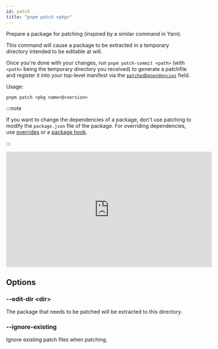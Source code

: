 ```yaml
---
id: patch
title: "pnpm patch <pkg>"
---
```


Prepare a package for patching (inspired by a similar command in Yarn).

This command will cause a package to be extracted in a temporary directory intended to be editable at will.

Once you're done with your changes, run `pnpm patch-commit <path>` (with `<path>` being the temporary directory you received) to generate a patchfile and register it into your top-level manifest via the [`patchedDependencies`] field.

Usage:

```
pnpm patch <pkg name>@<version>
```

[`patchedDependencies`]: ../package_json.md#pnpmpatcheddependencies

:::note

If you want to change the dependencies of a package, don't use patching to modify the `package.json` file of the package. For overriding dependencies, use [overrides] or a [package hook].

:::

[overrides]: ../package_json#pnpmoverrides
[package hook]: ../pnpmfile#hooksreadpackagepkg-context-pkg--promisepkg

<iframe width="560" height="315" src="https://www.youtube-nocookie.com/embed/0GjLqRGRbcY" title="The pnpm patch command demo" frameborder="0" allow="accelerometer; autoplay; clipboard-write; encrypted-media; gyroscope; picture-in-picture" allowfullscreen></iframe>

## Options

### --edit-dir &lt;dir>

The package that needs to be patched will be extracted to this directory.

### --ignore-existing

Ignore existing patch files when patching.
